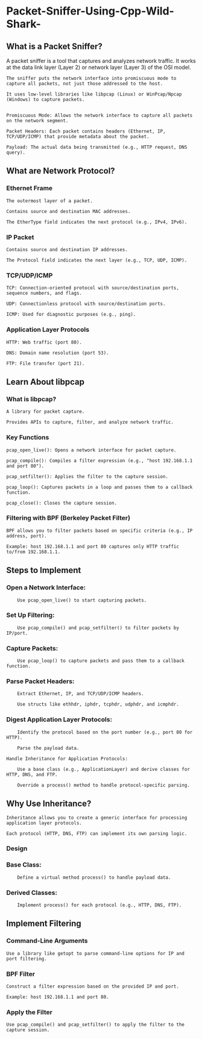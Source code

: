 # Packet-Sniffer-Using-Cpp-Wild-Shark-
## What is a Packet Sniffer?
A packet sniffer is a tool that captures and analyzes network traffic. It works at the data link layer (Layer 2) or network layer (Layer 3) of the OSI model.

    The sniffer puts the network interface into promiscuous mode to capture all packets, not just those addressed to the host.

    It uses low-level libraries like libpcap (Linux) or WinPcap/Npcap (Windows) to capture packets.
    
    
    Promiscuous Mode: Allows the network interface to capture all packets on the network segment.

    Packet Headers: Each packet contains headers (Ethernet, IP, TCP/UDP/ICMP) that provide metadata about the packet.

    Payload: The actual data being transmitted (e.g., HTTP request, DNS query).   

## What are Network Protocol?
### Ethernet Frame

    The outermost layer of a packet.

    Contains source and destination MAC addresses.

    The EtherType field indicates the next protocol (e.g., IPv4, IPv6).

### IP Packet

    Contains source and destination IP addresses.

    The Protocol field indicates the next layer (e.g., TCP, UDP, ICMP).

### TCP/UDP/ICMP

    TCP: Connection-oriented protocol with source/destination ports, sequence numbers, and flags.

    UDP: Connectionless protocol with source/destination ports.

    ICMP: Used for diagnostic purposes (e.g., ping).

### Application Layer Protocols

    HTTP: Web traffic (port 80).

    DNS: Domain name resolution (port 53).

    FTP: File transfer (port 21).

## Learn About libpcap
### What is libpcap?

    A library for packet capture.

    Provides APIs to capture, filter, and analyze network traffic.

### Key Functions

    pcap_open_live(): Opens a network interface for packet capture.

    pcap_compile(): Compiles a filter expression (e.g., "host 192.168.1.1 and port 80").

    pcap_setfilter(): Applies the filter to the capture session.

    pcap_loop(): Captures packets in a loop and passes them to a callback function.

    pcap_close(): Closes the capture session.

### Filtering with BPF (Berkeley Packet Filter)

    BPF allows you to filter packets based on specific criteria (e.g., IP address, port).

    Example: host 192.168.1.1 and port 80 captures only HTTP traffic to/from 192.168.1.1.


## Steps to Implement

### Open a Network Interface:

        Use pcap_open_live() to start capturing packets.

### Set Up Filtering:

        Use pcap_compile() and pcap_setfilter() to filter packets by IP/port.

### Capture Packets:

        Use pcap_loop() to capture packets and pass them to a callback function.

### Parse Packet Headers:

        Extract Ethernet, IP, and TCP/UDP/ICMP headers.

        Use structs like ethhdr, iphdr, tcphdr, udphdr, and icmphdr.

### Digest Application Layer Protocols:

        Identify the protocol based on the port number (e.g., port 80 for HTTP).

        Parse the payload data.

    Handle Inheritance for Application Protocols:

        Use a base class (e.g., ApplicationLayer) and derive classes for HTTP, DNS, and FTP.

        Override a process() method to handle protocol-specific parsing.


## Why Use Inheritance?

    Inheritance allows you to create a generic interface for processing application layer protocols.

    Each protocol (HTTP, DNS, FTP) can implement its own parsing logic.

### Design

   ### Base Class:

        Define a virtual method process() to handle payload data.

   ### Derived Classes:

        Implement process() for each protocol (e.g., HTTP, DNS, FTP).        


## Implement Filtering
### Command-Line Arguments

    Use a library like getopt to parse command-line options for IP and port filtering.

### BPF Filter

    Construct a filter expression based on the provided IP and port.

    Example: host 192.168.1.1 and port 80.

### Apply the Filter

    Use pcap_compile() and pcap_setfilter() to apply the filter to the capture session.
    
